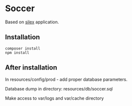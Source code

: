 Soccer
============================

Based on [silex](http://silex.sensiolabs.org/)
application.

Installation
------------

    composer install
    npm install

After installation
----

In resources/config/prod - add proper database parameters.

Database dump in directory: resources/db/soccer.sql

Make access to var/logs and var/cache directory